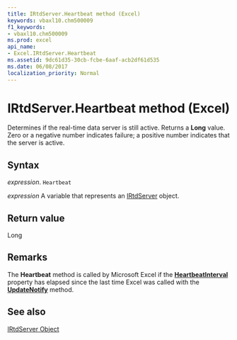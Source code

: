 ```yaml
---
title: IRtdServer.Heartbeat method (Excel)
keywords: vbaxl10.chm500009
f1_keywords:
- vbaxl10.chm500009
ms.prod: excel
api_name:
- Excel.IRtdServer.Heartbeat
ms.assetid: 9dc61d35-30cb-fcbe-6aaf-acb2df61d535
ms.date: 06/08/2017
localization_priority: Normal
---
```



# IRtdServer.Heartbeat method (Excel)

Determines if the real-time data server is still active. Returns a  **Long** value. Zero or a negative number indicates failure; a positive number indicates that the server is active.


## Syntax

_expression_. `Heartbeat`

_expression_ A variable that represents an [IRtdServer](Excel.IRtdServer.md) object.


## Return value

Long


## Remarks

The  **Heartbeat** method is called by Microsoft Excel if the **[HeartbeatInterval](Excel.IRTDUpdateEvent.HeartbeatInterval.md)** property has elapsed since the last time Excel was called with the **[UpdateNotify](Excel.IRTDUpdateEvent.UpdateNotify.md)** method.


## See also


[IRtdServer Object](Excel.IRtdServer.md)

